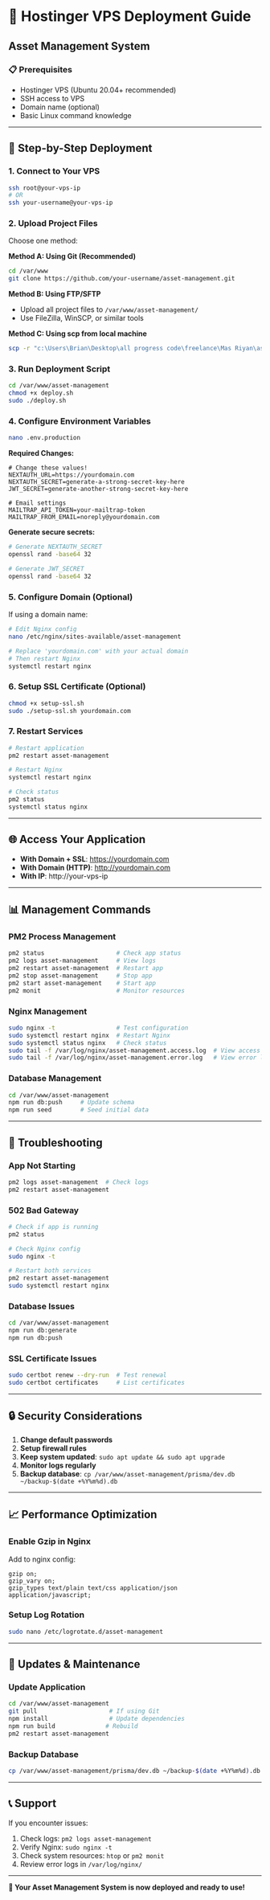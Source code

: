 # 🚀 Hostinger VPS Deployment Guide

## Asset Management System

### 📋 Prerequisites

- Hostinger VPS (Ubuntu 20.04+ recommended)
- SSH access to VPS
- Domain name (optional)
- Basic Linux command knowledge

---

## 🔧 Step-by-Step Deployment

### 1. **Connect to Your VPS**

```bash
ssh root@your-vps-ip
# OR
ssh your-username@your-vps-ip
```

### 2. **Upload Project Files**

Choose one method:

**Method A: Using Git (Recommended)**

```bash
cd /var/www
git clone https://github.com/your-username/asset-management.git
```

**Method B: Using FTP/SFTP**

- Upload all project files to `/var/www/asset-management/`
- Use FileZilla, WinSCP, or similar tools

**Method C: Using scp from local machine**

```bash
scp -r "c:\Users\Brian\Desktop\all progress code\freelance\Mas Riyan\asset-management" root@your-vps-ip:/var/www/
```

### 3. **Run Deployment Script**

```bash
cd /var/www/asset-management
chmod +x deploy.sh
sudo ./deploy.sh
```

### 4. **Configure Environment Variables**

```bash
nano .env.production
```

**Required Changes:**

```env
# Change these values!
NEXTAUTH_URL=https://yourdomain.com
NEXTAUTH_SECRET=generate-a-strong-secret-key-here
JWT_SECRET=generate-another-strong-secret-key-here

# Email settings
MAILTRAP_API_TOKEN=your-mailtrap-token
MAILTRAP_FROM_EMAIL=noreply@yourdomain.com
```

**Generate secure secrets:**

```bash
# Generate NEXTAUTH_SECRET
openssl rand -base64 32

# Generate JWT_SECRET
openssl rand -base64 32
```

### 5. **Configure Domain (Optional)**

If using a domain name:

```bash
# Edit Nginx config
nano /etc/nginx/sites-available/asset-management

# Replace 'yourdomain.com' with your actual domain
# Then restart Nginx
systemctl restart nginx
```

### 6. **Setup SSL Certificate (Optional)**

```bash
chmod +x setup-ssl.sh
sudo ./setup-ssl.sh yourdomain.com
```

### 7. **Restart Services**

```bash
# Restart application
pm2 restart asset-management

# Restart Nginx
systemctl restart nginx

# Check status
pm2 status
systemctl status nginx
```

---

## 🌐 **Access Your Application**

- **With Domain + SSL**: https://yourdomain.com
- **With Domain (HTTP)**: http://yourdomain.com
- **With IP**: http://your-vps-ip

---

## 📊 **Management Commands**

### PM2 Process Management

```bash
pm2 status                    # Check app status
pm2 logs asset-management     # View logs
pm2 restart asset-management  # Restart app
pm2 stop asset-management     # Stop app
pm2 start asset-management    # Start app
pm2 monit                     # Monitor resources
```

### Nginx Management

```bash
sudo nginx -t                 # Test configuration
sudo systemctl restart nginx  # Restart Nginx
sudo systemctl status nginx   # Check status
sudo tail -f /var/log/nginx/asset-management.access.log  # View access logs
sudo tail -f /var/log/nginx/asset-management.error.log   # View error logs
```

### Database Management

```bash
cd /var/www/asset-management
npm run db:push     # Update schema
npm run seed        # Seed initial data
```

---

## 🔧 **Troubleshooting**

### **App Not Starting**

```bash
pm2 logs asset-management  # Check logs
pm2 restart asset-management
```

### **502 Bad Gateway**

```bash
# Check if app is running
pm2 status

# Check Nginx config
sudo nginx -t

# Restart both services
pm2 restart asset-management
sudo systemctl restart nginx
```

### **Database Issues**

```bash
cd /var/www/asset-management
npm run db:generate
npm run db:push
```

### **SSL Certificate Issues**

```bash
sudo certbot renew --dry-run  # Test renewal
sudo certbot certificates     # List certificates
```

---

## 🔒 **Security Considerations**

1. **Change default passwords**
2. **Setup firewall rules**
3. **Keep system updated**: `sudo apt update && sudo apt upgrade`
4. **Monitor logs regularly**
5. **Backup database**: `cp /var/www/asset-management/prisma/dev.db ~/backup-$(date +%Y%m%d).db`

---

## 📈 **Performance Optimization**

### Enable Gzip in Nginx

Add to nginx config:

```nginx
gzip on;
gzip_vary on;
gzip_types text/plain text/css application/json application/javascript;
```

### Setup Log Rotation

```bash
sudo nano /etc/logrotate.d/asset-management
```

---

## 🔄 **Updates & Maintenance**

### Update Application

```bash
cd /var/www/asset-management
git pull                    # If using Git
npm install                 # Update dependencies
npm run build              # Rebuild
pm2 restart asset-management
```

### Backup Database

```bash
cp /var/www/asset-management/prisma/dev.db ~/backup-$(date +%Y%m%d).db
```

---

## 📞 **Support**

If you encounter issues:

1. Check logs: `pm2 logs asset-management`
2. Verify Nginx: `sudo nginx -t`
3. Check system resources: `htop` or `pm2 monit`
4. Review error logs in `/var/log/nginx/`

---

**🎉 Your Asset Management System is now deployed and ready to use!**
